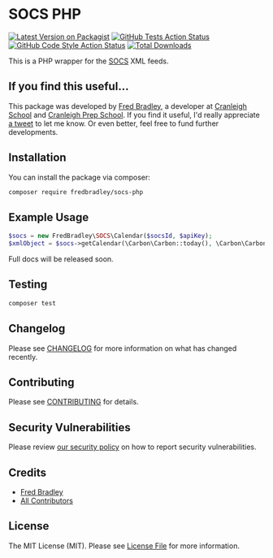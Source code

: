 # SOCS PHP

[![Latest Version on Packagist](https://img.shields.io/packagist/v/fredbradley/socs-php.svg?style=flat-square)](https://packagist.org/packages/fredbradley/socs-php)
[![GitHub Tests Action Status](https://img.shields.io/github/workflow/status/fredbradley/socs-php/run-tests?label=tests)](https://github.com/fredbradley/socs-php/actions?query=workflow%3ATests+branch%3Amain)
[![GitHub Code Style Action Status](https://img.shields.io/github/workflow/status/fredbradley/socs-php/Check%20&%20fix%20styling?label=code%20style)](https://github.com/fredbradley/socs-php/actions?query=workflow%3A"Check+%26+fix+styling"+branch%3Amain)
[![Total Downloads](https://img.shields.io/packagist/dt/fredbradley/socs-php.svg?style=flat-square)](https://packagist.org/packages/fredbradley/socs-php)

This is a PHP wrapper for the [SOCS](https://misocs.com) XML feeds. 

## If you find this useful...

This package was developed by [Fred Bradley](https://twitter.com/fredbradley), a developer at [Cranleigh School](https://www.cranleigh.org) and [Cranleigh Prep School](https://www.cranprep).
If you find it useful, I'd really appreciate [a tweet](https://twitter.com/fredbradley) to let me know. Or even better, feel free to fund further developments.
## Installation

You can install the package via composer:

```bash
composer require fredbradley/socs-php
```

## Example Usage

```php
$socs = new FredBradley\SOCS\Calendar($socsId, $apiKey);
$xmlObject = $socs->getCalendar(\Carbon\Carbon::today(), \Carbon\Carbon::tomorrow()); // will get all the calendar items between today and tomorrow.
```
Full docs will be released soon.

## Testing

```bash
composer test
```

## Changelog

Please see [CHANGELOG](CHANGELOG.md) for more information on what has changed recently.

## Contributing

Please see [CONTRIBUTING](.github/CONTRIBUTING.md) for details.

## Security Vulnerabilities

Please review [our security policy](../../security/policy) on how to report security vulnerabilities.

## Credits

- [Fred Bradley](https://github.com/fredbradley)
- [All Contributors](../../contributors)

## License

The MIT License (MIT). Please see [License File](LICENSE.md) for more information.
